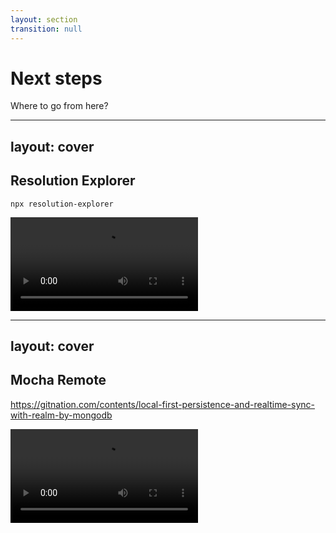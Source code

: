 ```yaml
---
layout: section
transition: null
---
```


# Next steps

Where to go from here?

---
layout: cover
---

## Resolution Explorer

`npx resolution-explorer`

<video autoplay controls loop>
  <source src="./resolution-explorer.mov" type="video/mp4">
</video>

---
layout: cover
---

## Mocha Remote

https://gitnation.com/contents/local-first-persistence-and-realtime-sync-with-realm-by-mongodb

<video autoplay controls loop>
  <source src="./mocha-remote.mov" type="video/mp4">
</video>


